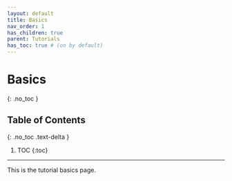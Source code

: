 ```yaml
---
layout: default
title: Basics
nav_order: 1
has_children: true
parent: Tutorials
has_toc: true # (on by default)
---
```

# Basics
{: .no_toc }

## Table of Contents
{: .no_toc .text-delta }

1. TOC
{:toc}
---

This is the tutorial basics page.

